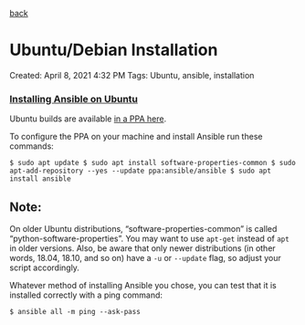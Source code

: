 [back](./README.md)

# Ubuntu/Debian Installation

Created: April 8, 2021 4:32 PM
Tags: Ubuntu, ansible, installation

### [Installing Ansible on Ubuntu](https://docs.ansible.com/ansible/latest/installation_guide/intro_installation.html#id23)

Ubuntu builds are available [in a PPA here](https://launchpad.net/~ansible/+archive/ubuntu/ansible).

To configure the PPA on your machine and install Ansible run these commands:

`$ sudo apt update
$ sudo apt install software-properties-common
$ sudo apt-add-repository --yes --update ppa:ansible/ansible
$ sudo apt install ansible`

## Note:

On older Ubuntu distributions, “software-properties-common” is called “python-software-properties”. You may want to use `apt-get` instead of `apt` in older versions. Also, be aware that only newer distributions (in other words, 18.04, 18.10, and so on) have a `-u` or `--update` flag, so adjust your script accordingly.

Whatever method of installing Ansible you chose, you can test that it is installed correctly with a ping command:

`$ ansible all -m ping --ask-pass`